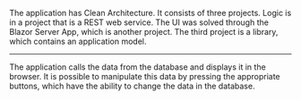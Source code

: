 The application has Clean Architecture. It consists of three projects. Logic is in a project that is a REST web service. The UI was solved through the Blazor Server App, which is another project. The third project is a library, which contains an application model. 
<hr/>
The application calls the data from the database and displays it in the browser. It is possible to manipulate this data by pressing the appropriate buttons, which have the ability to change the data in the database. 
